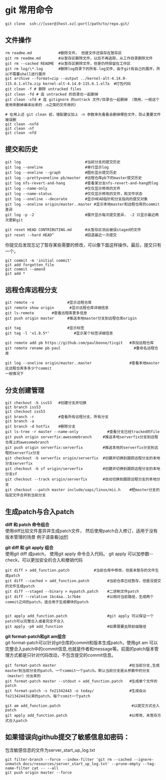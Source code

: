 git 常用命令
===============

```
git clone  ssh://[user@]host.xz[:port]/path/to/repo.git/
```

## 文件操作

```log
rm readme.md            #删除文件， 但是文件还保存在暂存区
git rm readme.md        #从暂存区删除文件，以后不再追踪，从工作目录删除文件
git rm --cached README  #从暂存区删除文件，但是仍然保留在工作区
git rm log/\*.log       #删除log目录下的所有.log文件，由于git有自己的展开，所以不需要shell进行展开
git archive --format=zip --output ../kernel-alt-4.14.0-115.6.1.el7a.zip kernel-alt-4.14.0-115.6.1.el7a  #打包代码
git clean -f # 删除 untracked files
git clean -fd # 连 untracked 的目录也一起删掉
git clean -xfd # 连 gitignore 的untrack 文件/目录也一起删掉 （慎用，一般这个是用来删掉编译出来的 .o之类的文件用的）
 
# 在用上述 git clean 前，墙裂建议加上 -n 参数来先看看会删掉哪些文件，防止重要文件被误删
git clean -nxfd
git clean -nf
git clean -nfd

```

## 提交和历史

```
git log                             #当前分支的提交历史
git log --oneline                   #单行显示log
git log --oneline --graph           #图形显示提交历史
git log --pretty=oneline pb/master  #远程仓库pb下的master提交历史
git log nfs-revert-and-hang         #查看某分支nfs-revert-and-hang的log
git log --name-only                 #仅仅显示修改的文件
git log --name-status               #仅仅显示修改的文件，和文件状态
git log --oneline --decorate        #显示HEAD指针和分支指向的提交对象
git log --oneline origin/master..master #显示本地master和远程仓库的commit差异
git log -p -2                       #展开显示每次提交差异， -2 只显示最近两次更新git	

git reset HEAD CONTRIBUTING.md      #从暂存区测出被误staged的文件
git reset --hard HEAD^              #回退最近一次提交
```
你提交后发现忘记了暂存某些需要的修改，可以像下面这样操作。最后，提交只有一个。
```
git commit -m 'initial commit' 
git add forgotten_file 
git commit --amend	
git add * 
```

## 远程仓库远程分支

```
git remote -v               #显示远程仓库
git remote show origin	     #显示远程仓库详细信息
git ls-remote	     #查看远程库更多信息
git push origin master      #推送本地master分支到远程仓库origin

git tag                     #显示标签
git tag -l 'v1.8.5*'	       #显示某个标签详细信息

git remote add pb https://github.com/paulboone/ticgit   #添加远程仓库
git remote rename pb paul	                              #重命名远程仓库

git log --oneline origin/master..master                 #查看本地master比远程仓库多多少个commit
一般情况下
```

## 分支创建管理

```
git checkout -b iss53   #创建分支并切换
git branch iss53 
git checkout iss53	
git branch -r           #查看所有远程分支，所有分支
git branch -a
git branch -d hotfix    #删除分支
git ls-tree -r master --name-only	          #查看分支已经tracked的file
git push origin serverfix:awesomebranch     #推送本地serverfix分支到远程仓库上的awesomebranch
git push origin serverfix:serverfix         #推送本地的serverfix分支到远程的serverfix分支
git checkout -b serverfix origin/serverfix  #创建并切换到跟踪远程分支的本地分支serverfix
git checkout -b sf origin/serverfix         #创建并切换到跟踪远程分支的本地分支sf	
git checkout --track origin/serverfix       #自动切换到跟踪远程分支的本地分支
git checkout --patch master include/uapi/linux/mii.h    #把master分支的指定文件合并到当前分支
```
## 生成patch与合入patch

**diff 和 patch 命令组合**  
使用diff比较文件差异并生成patch文件， 然后使用patch合入修订，适用于没有版本管理的场景
例子请查看[[diff]](diff.md)

**git diff 和 git apply 组合**  
使用git diff 成patch， 使用git apply 命令合入代码。 git apply 可以加参数--check，可以更加安全的合入和撤销代码
```
git diff > add_function.patch           #当前仓库中修改，但是未暂存的文件生成patch
git diff --cached > add_function.patch        #当前仓库已经暂存，但是没提交的文件生成patch
git diff --staged --binary > mypatch.patch    #二进制文件patch
git diff --relative 1bc4aa..1c7b4e            #以相对当前路径，生成两个commit之间的patch，适合用于生成模块的patch


git apply add_function.patch                  #git apply 可以保证一个patch可以完整合入或者完全不合入
git apply -p0 add_function                    #如果需要去除前缀路径
```

**git format-patch和git am组合**  
git format-patch可以针对git仓库的commit和版本生成patch，使用git am 可以完整合入patch中的commit信息,也就是作者和message等。前面的patch版本管理方式都是只针对代码改动，不包含提交的commit信息。

```
git format-patch master                                 #在当前分支,生成master到当前分支的patch，一个commit一个patch。默认当前分支是从参数中的分支（master）分出来的
git format-patch master --stdout > add_function.patch   #生成单个文件的patch
git format-patch -s fe21342443 -o today/                #生成自从fe21342443以来的patch，每个comit一个patch

git am add_function.patch                                #以提交方式合入patch
git apply add_function.patch                            #以修改，未暂存方式合入patch
```

## 如果错误向github提交了敏感信息如密码：
包含敏感信息的文件为server_start_up_log.txt
```
git filter-branch --force --index-filter 'git rm --cached --ignore-unmatch docs/resources/server_start_up_log.txt' --prune-empty --tag-name-filter cat -- --all
git push origin master --force
```